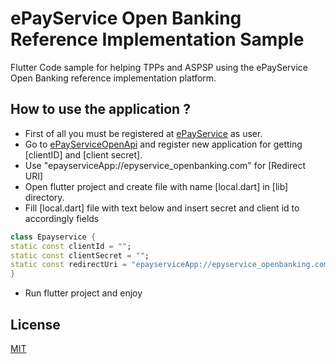 # ePayService Open Banking Reference Implementation Sample

Flutter Code sample for helping TPPs and ASPSP using the ePayService Open Banking reference implementation platform.

## How to use the application ?

- First of all you must be registered at [ePayService](https://online.epayservices.com/) as user.
- Go to [ePayServiceOpenApi](https://online.epayservices.com/open_api/developers/sign_up) and register new application for getting [clientID] and [client secret]. 
- Use "epayserviceApp://epyservice_openbanking.com" for [Redirect URI]
- Open flutter project and create file with name [local.dart] in [lib] directory.
- Fill [local.dart] file with text below and insert secret and client id to accordingly fields

```dart
class Epayservice {
static const clientId = "";
static const clientSecret = "";
static const redirectUri = "epayserviceApp://epyservice_openbanking.com";
}
```

- Run flutter project and enjoy

## License
[MIT](https://choosealicense.com/licenses/mit/)
